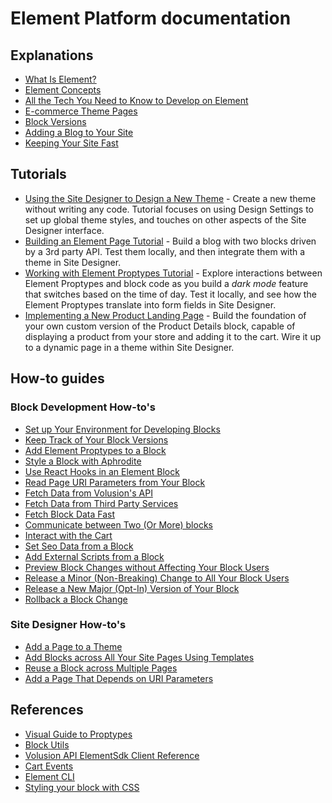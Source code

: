 # Element Platform documentation

## Explanations

* [What Is Element?](explanations/what-is-element/README.md)
* [Element Concepts](explanations/element-concepts/README.md)
* [All the Tech You Need to Know to Develop on Element](explanations/all-the-tech-you-need/README.md)
* [E-commerce Theme Pages](explanations/e-commerce-pages/README.md)
* [Block Versions](explanations/block-versions/README.md)
* [Adding a Blog to Your Site](explanations/adding-a-blog/README.md)
* [Keeping Your Site Fast](explanations/keeping-your-site-fast/README.md)

## Tutorials

* [Using the Site Designer to Design a New Theme](tutorials/site-designer/README.md) - Create a new theme without writing any code. Tutorial focuses on using Design Settings to set up global theme styles, and touches on other aspects of the Site Designer interface.
* [Building an Element Page Tutorial](tutorials/building-an-element-page/README.md) - Build a blog with two blocks driven by a 3rd party API. Test them locally, and then integrate them with a theme in Site Designer.
* [Working with Element Proptypes Tutorial](tutorials/proptypes/README.md) - Explore interactions between Element Proptypes and block code as you build a _dark mode_ feature that switches based on the time of day. Test it locally, and see how the Element Proptypes translate into form fields in Site Designer.
* [Implementing a New Product Landing Page](tutorials/product-landing-page/README.md) - Build the foundation of your own custom version of the Product Details block, capable of displaying a product from your store and adding it to the cart. Wire it up to a dynamic page in a theme within Site Designer.

## How-to guides

### Block Development How-to's

* [Set up Your Environment for Developing Blocks](how-to/env-setup/README.md)
* [Keep Track of Your Block Versions](how-to/track-block-versions/README.md)
* [Add Element Proptypes to a Block](how-to/proptypes/README.md)
* [Style a Block with Aphrodite](how-to/style-a-block-with-aphrodite/README.md)
* [Use React Hooks in an Element Block](how-to/use-react-hooks-in-a-block/README.md)
* [Read Page URI Parameters from Your Block](how-to/read-page-uri-parameters-in-blocks/README.md)
* [Fetch Data from Volusion's API](how-to/data-volusion-api/README.md)
* [Fetch Data from Third Party Services](how-to/data-third-party-services/README.md)
* [Fetch Block Data Fast](how-to/fetch-data-fast/README.md)
* [Communicate between Two (Or More) blocks](how-to/communicate-between-blocks/README.md)
* [Interact with the Cart](how-to/interact-with-the-cart/README.md)
* [Set Seo Data from a Block](/how-to/set-seo-data-from-a-block/README.md)
* [Add External Scripts from a Block](/how-to/add-external-scripts-from-a-block/README.md)
* [Preview Block Changes without Affecting Your Block Users](how-to/preview-block-changes/README.md)
* [Release a Minor (Non-Breaking) Change to All Your Block Users](/how-to/release-a-minor-block-change/README.md)
* [Release a New Major (Opt-In) Version of Your Block](how-to/release-a-new-major-block-version/README.md)
* [Rollback a Block Change](how-to/rollback-a-block-change/README.md)

### Site Designer How-to's

* [Add a Page to a Theme](how-to/add-page-to-theme/README.md)
* [Add Blocks across All Your Site Pages Using Templates](how-to/add-blocks-to-templates/README.md)
* [Reuse a Block across Multiple Pages](how-to/reuse-a-block-across-pages/README.md)
* [Add a Page That Depends on URI Parameters](how-to/add-page-with-uri-parameters/README.md)

## References

* [Visual Guide to Proptypes](references/proptypes/README.md)
* [Block Utils](references/block-utils/README.md)
* [Volusion API ElementSdk Client Reference](references/sdk/README.md)
* [Cart Events](references/cart-events/README.md)
* [Element CLI](references/element-cli/README.md)
* [Styling your block with CSS](references/styling-your-block-with-css/README.md)
